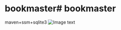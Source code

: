 # bookmaster# bookmaster
maven+ssm+sqlite3
![Image text](https://raw.github.com/fljask/guitarV2/master/img/1.jpg)
